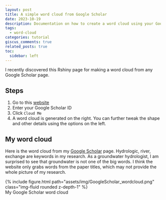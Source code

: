 ```yaml
---
layout: post
title: A simple word cloud from Google Scholar
date: 2023-10-19
description: Documentation on how to create a word cloud using your Google Scholar profile
tags:
  - word-cloud
categories: tutorial
giscus_comments: true
related_posts: true
toc:
  sidebar: left
---
```


I recently discovered this Rshiny page for making a word cloud from any Google Scholar page. 

## Steps
1. Go to this [website](https://shiny.rcg.sfu.ca/u/rdmorin/scholar_googler/)
2. Enter your Google Scholar ID
3. Click `Cloud Me`
4. A word cloud is generated on the right. You can further tweak the shape and other details using the options on the left. 

## My word cloud

Here is the word cloud from my [Google Scholar](https://scholar.google.com/citations?user=Md_6je0AAAAJ) page. Hydrologic, river, exchange are keywords in my research. As a groundwater hydrologist, I am surprised to see that groundwater is not one of the big words. I think the website only grabs words from the paper titles, which may not provide the whole picture of my research.

<div class="row mt-3">
    <div class="col-sm mt-3 mt-md-0">
        {% include figure.html path="assets/img/GoogleScholar_wordcloud.png" class="img-fluid rounded z-depth-1" %}
    </div>
</div>
<div class="caption">
    My Google Scholar word cloud
</div>